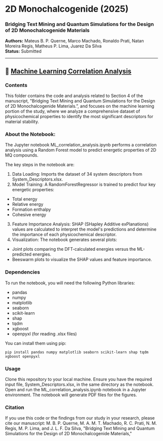 # 2D Monochalcogenide (2025)

### Bridging Text Mining and Quantum Simulations for the Design of 2D Monochalcogenide Materials

**Authors:** Mateus B. P. Querne, Marco Machado, Ronaldo Prati, Natan Moreira Regis, Matheus P. Lima, Juarez Da Silva  
**Status:** Submitted

---

## 📁 [Machine Learning Correlation Analysis](https://github.com/SabiM-UFSCar/projects/tree/1eb7f7bcce496b4b6e490bb2c309216b5dfd2ca0/2025-2D-Monochalcogenide/MachineLearningXAI)


### Contents

This folder contains the code and analysis related to Section 4 of the manuscript, "Bridging Text Mining and Quantum Simulations for the Design of 2D Monochalcogenide Materials.”,  and focuses on the machine learning portion of the study, where we analyze a comprehensive dataset of physicochemical properties to identify the most significant descriptors for material stability.

### About the Notebook:

The Jupyter notebook ML_correlation_analysis.ipynb performs a correlation analysis using a Random Forest model to predict energetic properties of 2D MQ compounds.

The key steps in the notebook are:
1. Data Loading: Imports the dataset of 34 system descriptors from System_Descriptors.xlsx.
2. Model Training: A RandomForestRegressor is trained to predict four key energetic properties:
 - Total energy
 - Relative energy
 - Formation enthalpy
 - Cohesive energy
3. Feature Importance Analysis: SHAP (SHapley Additive exPlanations) values are calculated to interpret the model's predictions and determine the importance of each physicochemical descriptor.
4. Visualization: The notebook generates several plots:
 - Joint plots comparing the DFT-calculated energies versus the ML-predicted energies.
 - Beeswarm plots to visualize the SHAP values and feature importance.

### Dependencies
To run the notebook, you will need the following Python libraries:
- pandas
- numpy
- matplotlib
- seaborn
- scikit-learn
- shap
- tqdm
- xgboost
- openpyxl (for reading .xlsx files)

You can install them using pip:
```
pip install pandas numpy matplotlib seaborn scikit-learn shap tqdm xgboost openpyxl
```

### Usage
Clone this repository to your local machine.
Ensure you have the required input file, System_Descriptors.xlsx, in the same directory as the notebook.
Open and run the ML_correlation_analysis.ipynb notebook in a Jupyter environment. The notebook will generate PDF files for the figures.

### Citation
If you use this code or the findings from our study in your research, please cite our manuscript:
M. B. P. Querne, M. A. M. T. Machado, R. C. Prati, N. M. Regis, M. P. Lima, and J. L. F. Da Silva, "Bridging Text Mining and Quantum Simulations for the Design of 2D Monochalcogenide Materials,"
